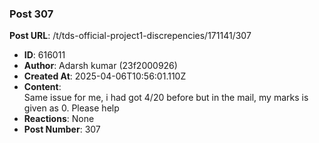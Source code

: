 ### Post 307
**Post URL**: /t/tds-official-project1-discrepencies/171141/307
- **ID**: 616011
- **Author**: Adarsh kumar (23f2000926)
- **Created At**: 2025-04-06T10:56:01.110Z
- **Content**:  
  Same issue for me, i had got 4/20 before but in the mail, my marks is given as 0. Please help
- **Reactions**: None
- **Post Number**: 307


